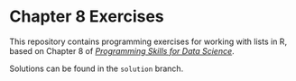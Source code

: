 # Chapter 8 Exercises

This repository contains programming exercises for working with lists in R, 
based on Chapter 8 of [_Programming Skills for Data Science_](https://programming-for-data-science.github.io/).
 
Solutions can be found in the `solution` branch.